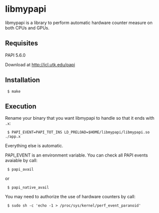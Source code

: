 # libmypapi

libmypapi is a library to perform automatic hardware counter measure on both CPUs and GPUs.

## Requisites

  PAPI 5.6.0
  
  Download at <http://icl.utk.edu/papi>


## Installation

     $ make
     
## Execution

Rename your binary that you want libmypapi to handle so that it ends with ```.x```:

     $ PAPI_EVENT=PAPI_TOT_INS LD_PRELOAD=$HOME/libmypapi/libmypapi.so ./app.x
          
Everything else is automatic.

PAPI_EVENT is an environment variable. You can check all PAPI events avaiable by call:

     $ papi_avail

or

     $ papi_native_avail


You may need to authorize the use of hardware counters by call:

     $ sudo sh -c 'echo -1 > /proc/sys/kernel/perf_event_paranoid'

